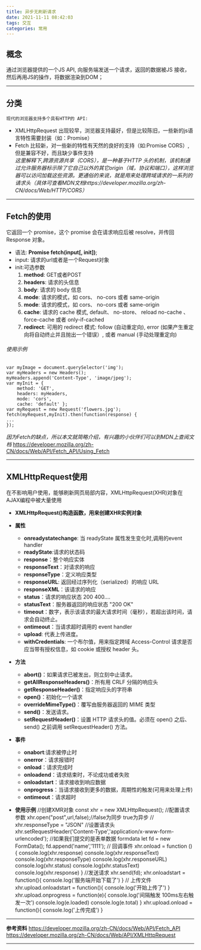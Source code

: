 ```yaml
---
title: 异步无刷新请求
date: 2021-11-11 08:42:03
tags: 交互
categories: 常用
---
```

## 概念  
通过浏览器提供的一个JS API, 向服务端发送一个请求，返回的数据被JS 接收，然后再用JS的操作，将数据渲染到DOM；
***
## 分类
    现代的浏览器支持多个具有HTTP的 API:
* XMLHttpRequest
    出现较早，浏览器支持最好，但是比较陈旧，一些新的js语言特性需要封装（如：Promise）
* Fetch
    比较新，对一些新的特性有天然的良好的支持（如:Promise CORS）,但是兼容不好，而且缺少事件支持  
    *这里解释下,跨源资源共享（CORS），是一种基于HTTP 头的机制，该机制通过允许服务器标示除了它自己以外的其它origin（域，协议和端口），这样浏览器可以访问加载这些资源。更通俗的来说，就是用来处理跨域请求的一系列的请求头（具体可查看MDN文档https://developer.mozilla.org/zh-CN/docs/Web/HTTP/CORS）*
***
## Fetch的使用
它返回一个 promise，这个 promise 会在请求响应后被 resolve，并传回 Response 对象。
* 语法:    **Promise<Response> fetch(input[, init])**;
* input: 请求的url或者是一个Request对象
* init:可选参数
    1.	**method**: GET或者POST
    2.	**headers**: 请求的头信息
    3.	**body**: 请求的 body 信息
    4.	**mode**: 请求的模式，如 cors、 no-cors 或者 same-origin
    5.	**mode**: 请求的模式，如 cors、 no-cors 或者 same-origin
    6.	**cache**:  请求的 cache 模式, default、 no-store、 reload no-cache 、 force-cache 或者 only-if-cached
    7.	**redirect**: 可用的 redirect 模式: follow (自动重定向), error (如果产生重定向将自动终止并且抛出一个错误）, 或者 manual (手动处理重定向)

###### 使用示例
    var myImage = document.querySelector('img');
    var myHeaders = new Headers();
    myHeaders.append('Content-Type', 'image/jpeg');
    var myInit = { 
        method: 'GET',
        headers: myHeaders,
        mode: 'cors',
        cache: 'default' };
    var myRequest = new Request('flowers.jpg');
    fetch(myRequest,myInit).then(function(response) {
    ...
    });
*因为Fetch的缺点，所以本文就简略介绍，有兴趣的小伙伴们可以到MDN上查阅文档*
https://developer.mozilla.org/zh-CN/docs/Web/API/Fetch_API/Using_Fetch

***
## XMLHttpRequest使用
在不影响用户使用，能够刷新网页局部内容，XMLHttpRequest(XHR)对象在AJAX编程中被大量使用
* **XMLHttpRequest()构造函数，用来创建XHR实例对象**
* **属性**
    - **onreadystatechange**: 当 readyState 属性发生变化时,调用的event handler
    - **readyState**:请求的状态码
    - **response**：整个响应实体
    - **responseText**：对请求的响应
    - **responseType**：定义响应类型
    - **responseURL**: 返回经过序列化（serialized）的响应 URL
    - **responseXML**：该请求的响应
    - **status**：请求的响应状态 200 400….
    - **statusText**：服务器返回的响应状态 "200 OK"
    - **timeout**：数字，表示该请求的最大请求时间（毫秒），若超出该时间，请求会自动终止。
    - **ontimeout**：当请求超时调用的 event handler
    - **upload**: 代表上传进度。
    - **withCredentials**: 一个布尔值，用来指定跨域 Access-Control 请求是否应当带有授权信息，如 cookie 或授权 header 头。
* **方法**
    - **abort()**：如果请求已被发出，则立刻中止请求。
    - **getAllResponseHeaders()**：所有用 CRLF 分隔的响应头
    - **getResponseHeader()**：指定响应头的字符串
    - **open()**：初始化一个请求
    - **overrideMimeType()**：覆写由服务器返回的 MIME 类型
    - **send()**：发送请求。
    - **setRequestHeader()**：设置 HTTP 请求头的值。必须在 open() 之后、send() 之前调用 setRequestHeader() 方法。
  
* **事件**
    - **onabort**:请求被停止时
    - **onerror**：请求报错时
    - **onload**：请求完成时
    - **onloadend**：请求结束时，不论成功或者失败
    - **onloadstart**：请求接收到响应数据
    - **onprogress**：当请求接收到更多的数据，周期性的触发(可用来处理上传)
    - **ontimeout**：请求超时
*   **使用示例** 
        //创建XMR对象
        const xhr = new XMLHttpRequest();
        //配置请求参数
        xhr.open("post",url,false);//false为同步 true为异步
        //
        xhr.responseType = "JSON"
        //设置请求头
        xhr.setRequestHeader('Content-Type','application/x-www-form-urlencoded');
        //如果我们提交的是表单数据 formdata
        let fd = new FormData();
        fd.append('name','1111');
        // 回调事件
        xhr.onload = function () {
            console.log(xhr.response)
            console.log(xhr.responseText)
            console.log(xhr.responseType)
            console.log(xhr.responseURL)
            console.log(xhr.status)
            console.log(xhr.statusText)
            console.log(xhr.response)
        }
        //发送请求
        xhr.send(fd);
        xhr.onloadstart = function(){
            console.log('服务端开始下载了')
        }
        // 上传文件
        xhr.upload.onloadstart = function(){
            console.log('开始上传了')
        }
        xhr.upload.onprogress = function(e){
            console.log('间隔触发 100ms左右触发一次')
            console.log(e.loaded)
            console.log(e.total)
        }
        xhr.upload.onload = function(){
            console.log('上传完成')
        }

***

**参考资料**
https://developer.mozilla.org/zh-CN/docs/Web/API/Fetch_API
https://developer.mozilla.org/zh-CN/docs/Web/API/XMLHttpRequest

***
